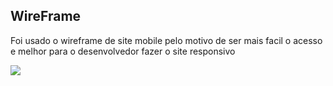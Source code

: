 ## WireFrame

Foi usado o wireframe de site mobile pelo motivo de ser mais facil o acesso e melhor para o desenvolvedor fazer o site responsivo

![](imagem/wireframe.png)